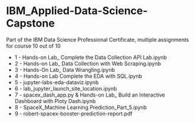 # IBM_Applied-Data-Science-Capstone
Part of the IBM Data Science Professional Certificate, multiple assignments for course 10 out of 10

* 1 - Hands-on Lab_ Complete the Data Collection API Lab.ipynb
* 2 - Hands-on Lab_ Data Collection with Web Scraping.ipynb
* 3 - Hands-On Lab_ Data Wrangling.ipynb
* 4 - Hands-on Lab Complete the EDA with SQL.ipynb
* 5 - jupyter-labs-eda-dataviz.ipynb
* 6 - lab_jupyter_launch_site_location.ipynb
* 7 - spacex_dash_app.py & Hands-on Lab_ Build an Interactive Dashboard with Ploty Dash.ipynb
* 8 - SpaceX_Machine Learning Prediction_Part_5.ipynb
* 9 - robert-spacex-booster-prediction-report.pdf
